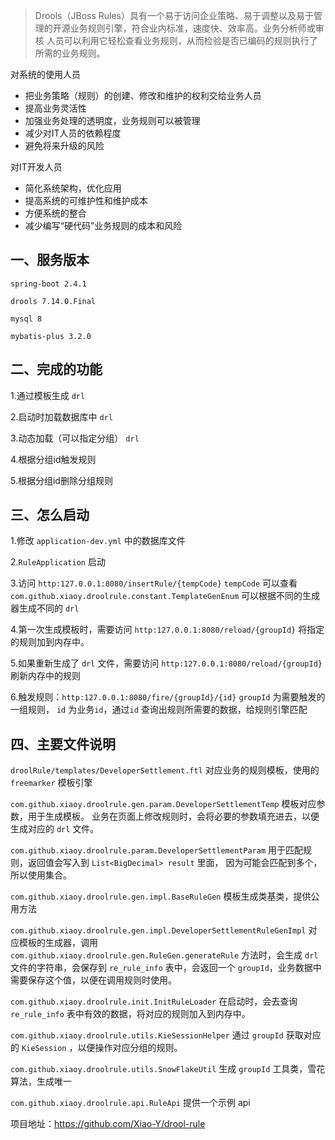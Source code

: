 >Drools（JBoss Rules）具有一个易于访问企业策略、易于调整以及易于管理的开源业务规则引擎，符合业内标准，速度快、效率高。业务分析师或审核
>人员可以利用它轻松查看业务规则，从而检验是否已编码的规则执行了所需的业务规则。

对系统的使用人员

* 把业务策略（规则）的创建、修改和维护的权利交给业务人员
* 提高业务灵活性
* 加强业务处理的透明度，业务规则可以被管理
* 减少对IT人员的依赖程度
* 避免将来升级的风险

对IT开发人员
* 简化系统架构，优化应用
* 提高系统的可维护性和维护成本
* 方便系统的整合
* 减少编写“硬代码”业务规则的成本和风险


## 一、服务版本

```
spring-boot 2.4.1

drools 7.14.0.Final

mysql 8

mybatis-plus 3.2.0
```

## 二、完成的功能

1.通过模板生成 `drl`

2.启动时加载数据库中 `drl`

3.动态加载（可以指定分组） `drl`

4.根据分组id触发规则

5.根据分组id删除分组规则

## 三、怎么启动
1.修改 `application-dev.yml` 中的数据库文件

2.`RuleApplication` 启动

3.访问 `http:127.0.0.1:8080/insertRule/{tempCode}`
 `tempCode` 可以查看 `com.github.xiaoy.droolrule.constant.TemplateGenEnum` 可以根据不同的生成器生成不同的 `drl`

4.第一次生成模板时，需要访问 `http:127.0.0.1:8080/reload/{groupId}`  将指定的规则加到内存中。

5.如果重新生成了 `drl` 文件，需要访问 `http:127.0.0.1:8080/reload/{groupId}` 刷新内存中的规则

6.触发规则：`http:127.0.0.1:8080/fire/{groupId}/{id}` `groupId` 为需要触发的一组规则，
`id` 为业务`id`，通过`id` 查询出规则所需要的数据，给规则引擎匹配

## 四、主要文件说明
`droolRule/templates/DeveloperSettlement.ftl` 对应业务的规则模板，使用的 `freemarker` 模板引擎

`com.github.xiaoy.droolrule.gen.param.DeveloperSettlementTemp` 模板对应参数，用于生成模板。
业务在页面上修改规则时，会将必要的参数填充进去，以便生成对应的 `drl` 文件。

`com.github.xiaoy.droolrule.param.DeveloperSettlementParam` 用于匹配规则，返回值会写入到 `List<BigDecimal> result` 里面，
因为可能会匹配到多个，所以使用集合。

`com.github.xiaoy.droolrule.gen.impl.BaseRuleGen` 模板生成类基类，提供公用方法

`com.github.xiaoy.droolrule.gen.impl.DeveloperSettlementRuleGenImpl` 对应模板的生成器，调用 `com.github.xiaoy.droolrule.gen.RuleGen.generateRule`
方法时，会生成 `drl` 文件的字符串，会保存到 `re_rule_info` 表中，会返回一个 `groupId`，业务数据中需要保存这个值，以便在调用规则时使用。

`com.github.xiaoy.droolrule.init.InitRuleLoader` 在启动时，会去查询 `re_rule_info` 表中有效的数据，将对应的规则加入到内存中。

`com.github.xiaoy.droolrule.utils.KieSessionHelper` 通过 `groupId` 获取对应的 `KieSession` ，以便操作对应分组的规则。

 `com.github.xiaoy.droolrule.utils.SnowFlakeUtil` 生成  `groupId` 工具类，雪花算法，生成唯一
 
 `com.github.xiaoy.droolrule.api.RuleApi` 提供一个示例 api
 
 
 项目地址：https://github.com/Xiao-Y/drool-rule